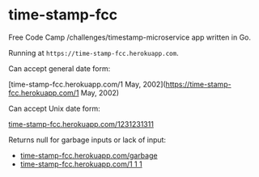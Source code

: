 # time-stamp-fcc

Free Code Camp /challenges/timestamp-microservice app written in Go.

Running at `https://time-stamp-fcc.herokuapp.com`.

Can accept general date form:

[time-stamp-fcc.herokuapp.com/1 May, 2002](https://time-stamp-fcc.herokuapp.com/1 May, 2002)

Can accept Unix date form:

[time-stamp-fcc.herokuapp.com/1231231311](https://time-stamp-fcc.herokuapp.com/1231231311)


Returns null for garbage inputs or lack of input:

- [time-stamp-fcc.herokuapp.com/garbage](https://time-stamp-fcc.herokuapp.com/garbage)
- [time-stamp-fcc.herokuapp.com/1 1 1](https://time-stamp-fcc.herokuapp.com/1%201%201%20)
